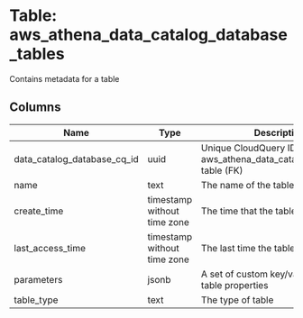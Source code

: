 
# Table: aws_athena_data_catalog_database_tables
Contains metadata for a table
## Columns
| Name        | Type           | Description  |
| ------------- | ------------- | -----  |
|data_catalog_database_cq_id|uuid|Unique CloudQuery ID of aws_athena_data_catalog_databases table (FK)|
|name|text|The name of the table|
|create_time|timestamp without time zone|The time that the table was created|
|last_access_time|timestamp without time zone|The last time the table was accessed|
|parameters|jsonb|A set of custom key/value pairs for table properties|
|table_type|text|The type of table|
